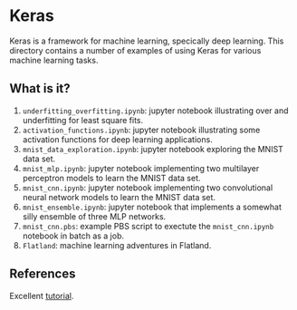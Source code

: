# Keras
Keras is a framework for machine learning, specically deep learning.
This directory contains a number of examples of using Keras for various
machine learning tasks.

## What is it?
1. `underfitting_overfitting.ipynb`: jupyter notebook illustrating over and
    underfitting for least square fits.
1. `activation_functions.ipynb`: jupyter notebook illustrating some
    activation functions for deep learning applications.
1. `mnist_data_exploration.ipynb`: jupyter notebook exploring the MNIST
    data set.
1. `mnist_mlp.ipynb`: jupyter notebook implementing two multilayer
    perceptron models to learn the MNIST data set.
1. `mnist_cnn.ipynb`: jupyter notebook implementing two convolutional
    neural network models to learn the MNIST data set.
1. `mnist_ensemble.ipynb`: jupyter notebook that implements a somewhat
    silly ensemble of three MLP networks.
1. `mnist_cnn.pbs`: example PBS script to exectute the `mnist_cnn.ipynb`
    notebook in batch as a job.
1. `Flatland`: machine learning adventures in Flatland.

## References
Excellent [tutorial](https://github.com/leriomaggio/deep-learning-keras-tensorflow).
